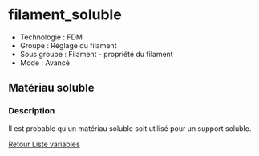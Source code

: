 # filament_soluble

* Technologie : FDM
* Groupe : Réglage du filament
* Sous groupe : Filament - propriété du filament
* Mode : Avancé

## Matériau soluble

### Description

Il est probable qu'un matériau soluble soit utilisé pour un support soluble.

[Retour Liste variables](variable_list.md)